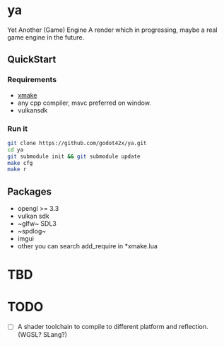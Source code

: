 
# ya

Yet Another (Game) Engine
A render which in progressing, maybe a real game engine in the future.


## QuickStart

###  Requirements
- [xmake](https://xmake.io/guide/quick-start.html)
- any cpp compiler, msvc preferred on window.
- vulkansdk

###  Run it
```sh
git clone https://github.com/godot42x/ya.git
cd ya
git submodule init && git submodule update
make cfg
make r
```

## Packages
- opengl >= 3.3
- vulkan sdk
- ~glfw~ SDL3
- ~spdlog~
- imgui
- other you can search add_require in *xmake.lua


# TBD


# TODO

- [ ] A shader toolchain to compile to different platform and reflection. (WGSL? SLang?)
